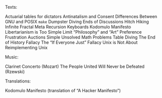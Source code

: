 Texts:

Actuarial tables for dictators
Antinatalism and Consent
Differences Between GNU and POSIX `make`
Dumpster Diving
Ends of Discussions
Hitch Hiking
Infinite Fractal Meta Recursion
Keyboards
Kodomulo Manifesto
Libertarianism is Too Simple
Limit “Philosophy” and “Art”
Preference Frustration Auctions
Simple Unsolved Math Problems
Table Diving
The End of History Fallacy
The “If Everyone Just” Fallacy
Unix is Not About Reimplementing Unix

Music:

Clarinet Concerto (Mozart)
The People United Will Never be Defeated (Rzewski)

Translations:

Kodomulo Manifesto (translation of “A Hacker Manifesto”)
